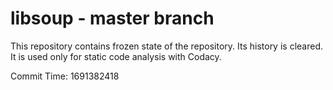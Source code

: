 # libsoup - master branch

This repository contains frozen state of the repository.
Its history is cleared. It is used only for static code
analysis with Codacy.

Commit Time: 1691382418